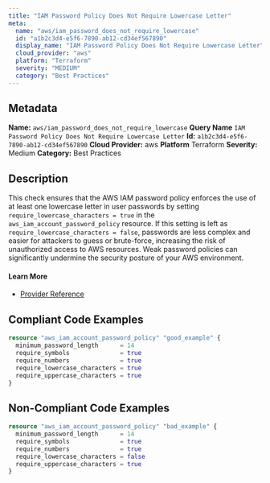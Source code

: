 ```yaml
---
title: "IAM Password Policy Does Not Require Lowercase Letter"
meta:
  name: "aws/iam_password_does_not_require_lowercase"
  id: "a1b2c3d4-e5f6-7890-ab12-cd34ef567890"
  display_name: "IAM Password Policy Does Not Require Lowercase Letter"
  cloud_provider: "aws"
  platform: "Terraform"
  severity: "MEDIUM"
  category: "Best Practices"
---
```

## Metadata
**Name:** `aws/iam_password_does_not_require_lowercase`
**Query Name** `IAM Password Policy Does Not Require Lowercase Letter`
**Id:** `a1b2c3d4-e5f6-7890-ab12-cd34ef567890`
**Cloud Provider:** aws
**Platform** Terraform
**Severity:** Medium
**Category:** Best Practices
## Description
This check ensures that the AWS IAM password policy enforces the use of at least one lowercase letter in user passwords by setting `require_lowercase_characters = true` in the `aws_iam_account_password_policy` resource. If this setting is left as `require_lowercase_characters = false`, passwords are less complex and easier for attackers to guess or brute-force, increasing the risk of unauthorized access to AWS resources. Weak password policies can significantly undermine the security posture of your AWS environment.

#### Learn More

 - [Provider Reference](https://registry.terraform.io/providers/hashicorp/aws/latest/docs/resources/iam_account_password_policy#require_lowercase_characters)


## Compliant Code Examples
```terraform
resource "aws_iam_account_password_policy" "good_example" {
  minimum_password_length      = 14
  require_symbols              = true
  require_numbers              = true
  require_lowercase_characters = true
  require_uppercase_characters = true
}

```
## Non-Compliant Code Examples
```terraform
resource "aws_iam_account_password_policy" "bad_example" {
  minimum_password_length      = 14
  require_symbols              = true
  require_numbers              = true
  require_lowercase_characters = false
  require_uppercase_characters = true
}

```